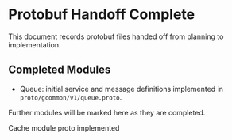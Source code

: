 <!-- file: PROTOBUF_HANDOFF_COMPLETE.md -->
<!-- version: 1.0.0 -->
<!-- guid: 25deaa37-7bb6-4b70-9134-6aad3890ccee -->

# Protobuf Handoff Complete

This document records protobuf files handed off from planning to implementation.

## Completed Modules

- Queue: initial service and message definitions implemented in `proto/gcommon/v1/queue.proto`.

Further modules will be marked here as they are completed.

Cache module proto implemented